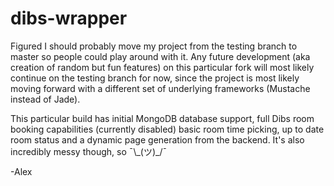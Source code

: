 # dibs-wrapper

Figured I should probably move my project from the testing branch to master so people could play around with it.  Any future development (aka creation of random but fun features) on this particular fork will most likely continue on the testing branch for now, since the project is most likely moving forward with a different set of underlying frameworks (Mustache instead of Jade).  

This particular build has initial MongoDB database support, full Dibs room booking capabilities (currently disabled) basic room time picking, up to date room status and a dynamic page generation from the backend.  It's also incredibly messy though, so ¯\\\_(ツ)_/¯

  -Alex
